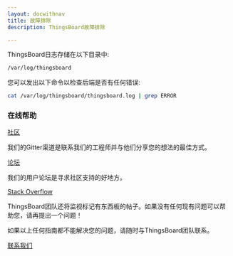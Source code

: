 ```yaml
---
layout: docwithnav
title: 故障排除
description: ThingsBoard故障排除

---
```


ThingsBoard日志存储在以下目录中:
 
```bash
/var/log/thingsboard
```

您可以发出以下命令以检查后端是否有任何错误:
 
```bash
cat /var/log/thingsboard/thingsboard.log | grep ERROR
```

### 在线帮助

<section id="talkToUs">
    <main>
        <div id="gettingHelp">
            <div>
                <a href="https://gitter.im/thingsboard/chat">社区</a>
                <p>我们的Gitter渠道是联系我们的工程师并与他们分享您的想法的最佳方式。</p>
            </div>
            <div>
                <a href="https://groups.google.com/forum/#!forum/thingsboard">论坛</a>
                <p>我们的用户论坛是寻求社区支持的好地方。</p>
            </div>
            <div>
                <a href="http://stackoverflow.com/questions/tagged/thingsboard">Stack Overflow</a>
                <p>ThingsBoard团队还将监视标记有东西板的帖子。如果没有任何现有问题可以帮助您，请再提出一个问题！</p>
            </div>
        </div>
    </main>
</section>

如果以上任何指南都不能解决您的问题，请随时与ThingsBoard团队联系。

<a class="button" href="/docs/contact-us/">联系我们</a>
